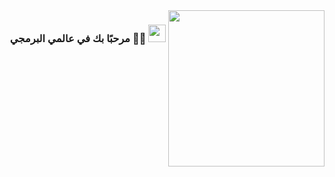 <img width="250" align="right" src="https://c.tenor.com/_DOBjnGspYAAAAAM/code-coding.gif">

<h3 align="center">
  مرحبًا بك في عالمي البرمجي 👩‍💻
  <img src="https://media.giphy.com/media/hvRJCLFzcasrR4ia7z/giphy.gif" width="28">
</h3>


